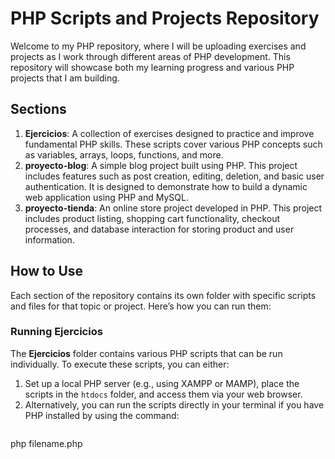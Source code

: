 # PHP Scripts and Projects Repository

Welcome to my PHP repository, where I will be uploading exercises and projects as I work through different areas of PHP development. This repository will showcase both my learning progress and various PHP projects that I am building.

## Sections

1. **Ejercicios**: A collection of exercises designed to practice and improve fundamental PHP skills. These scripts cover various PHP concepts such as variables, arrays, loops, functions, and more.
2. **proyecto-blog**: A simple blog project built using PHP. This project includes features such as post creation, editing, deletion, and basic user authentication. It is designed to demonstrate how to build a dynamic web application using PHP and MySQL.
3. **proyecto-tienda**: An online store project developed in PHP. This project includes product listing, shopping cart functionality, checkout processes, and database interaction for storing product and user information.

## How to Use

Each section of the repository contains its own folder with specific scripts and files for that topic or project. Here’s how you can run them:

### Running **Ejercicios**

The **Ejercicios** folder contains various PHP scripts that can be run individually. To execute these scripts, you can either:

1. Set up a local PHP server (e.g., using XAMPP or MAMP), place the scripts in the `htdocs` folder, and access them via your web browser.
2. Alternatively, you can run the scripts directly in your terminal if you have PHP installed by using the command:
   ```bash
php filename.php

